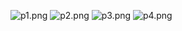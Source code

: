 ![p1.png](https://ppt.cc/fmQCyx@.png)
![p2.png](https://ppt.cc/fWNehx@.png)
![p3.png](https://ppt.cc/fzel7x@.png)
![p4.png](https://ppt.cc/f8Swbx@.png)